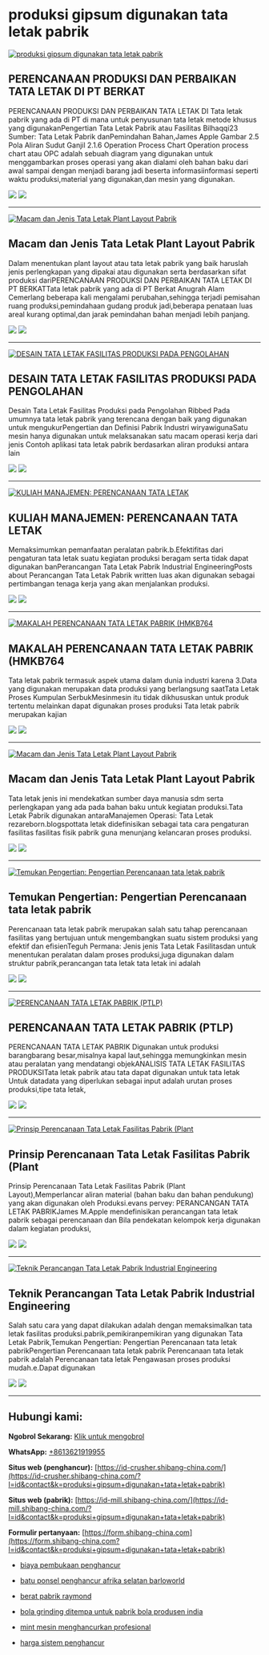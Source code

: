 # produksi gipsum digunakan tata letak pabrik

<a href="https://swt.shibang-china.com/?l=id&img&k=produksi+gipsum+digunakan+tata+letak+pabrik" target="_blank">![produksi gipsum digunakan tata letak pabrik](http://static.shibang-china.com/all-800x300/359.jpg)</a>

## PERENCANAAN PRODUKSI DAN PERBAIKAN TATA LETAK DI PT BERKAT
PERENCANAAN PRODUKSI DAN PERBAIKAN TATA LETAK DI Tata letak pabrik yang ada di PT di mana untuk penyusunan tata letak metode khusus yang digunakanPengertian Tata Letak Pabrik atau Fasilitas Bilhaqqi23 Sumber: Tata Letak Pabrik danPemindahan Bahan,James Apple Gambar 2.5 Pola Aliran Sudut Ganjil 2.1.6 Operation Process Chart Operation process chart atau OPC adalah sebuah diagram yang digunakan untuk menggambarkan proses operasi yang akan dialami oleh bahan baku dari awal sampai dengan menjadi barang jadi beserta informasiinformasi seperti waktu produksi,material yang digunakan,dan mesin yang digunakan.


<a href="https://whatsapp.shibangsoft.com/WhatsApp.php" target="_blank" title="WhatsApp">![](http://static.shibang-china.com/icon/whatsapp.png)</a> <a href="https://swt.shibang-china.com/?l=id&icon&k=produksi+gipsum+digunakan+tata+letak+pabrik" target="_blank">![](http://static.shibang-china.com/icon/chat-id.png)</a>

---

<a href="https://swt.shibang-china.com/?l=id&img&k=produksi+gipsum+digunakan+tata+letak+pabrik" target="_blank">![Macam dan Jenis Tata Letak Plant Layout Pabrik](http://static.shibang-china.com/all-800x300/76.jpg)</a>

## Macam dan Jenis Tata Letak Plant Layout Pabrik
Dalam menentukan plant layout atau tata letak pabrik yang baik haruslah jenis perlengkapan yang dipakai atau digunakan serta berdasarkan sifat produksi dariPERENCANAAN PRODUKSI DAN PERBAIKAN TATA LETAK DI PT BERKATTata letak pabrik yang ada di PT Berkat Anugrah Alam Cemerlang beberapa kali mengalami perubahan,sehingga terjadi pemisahan ruang produksi,pemindahaan gudang produk jadi,beberapa penataan luas areal kurang optimal,dan jarak pemindahan bahan menjadi lebih panjang.


<a href="https://whatsapp.shibangsoft.com/WhatsApp.php" target="_blank" title="WhatsApp">![](http://static.shibang-china.com/icon/whatsapp.png)</a> <a href="https://swt.shibang-china.com/?l=id&icon&k=produksi+gipsum+digunakan+tata+letak+pabrik" target="_blank">![](http://static.shibang-china.com/icon/chat-id.png)</a>

---

<a href="https://swt.shibang-china.com/?l=id&img&k=produksi+gipsum+digunakan+tata+letak+pabrik" target="_blank">![DESAIN TATA LETAK FASILITAS PRODUKSI PADA PENGOLAHAN](http://static.shibang-china.com/all-800x300/305.jpg)</a>

## DESAIN TATA LETAK FASILITAS PRODUKSI PADA PENGOLAHAN
Desain Tata Letak Fasilitas Produksi pada Pengolahan Ribbed Pada umumnya tata letak pabrik yang terencana dengan baik yang digunakan untuk mengukurPengertian dan Definisi Pabrik Industri wiryawigunaSatu mesin hanya digunakan untuk melaksanakan satu macam operasi kerja dari jenis Contoh aplikasi tata letak pabrik berdasarkan aliran produksi antara lain


<a href="https://whatsapp.shibangsoft.com/WhatsApp.php" target="_blank" title="WhatsApp">![](http://static.shibang-china.com/icon/whatsapp.png)</a> <a href="https://swt.shibang-china.com/?l=id&icon&k=produksi+gipsum+digunakan+tata+letak+pabrik" target="_blank">![](http://static.shibang-china.com/icon/chat-id.png)</a>

---

<a href="https://swt.shibang-china.com/?l=id&img&k=produksi+gipsum+digunakan+tata+letak+pabrik" target="_blank">![KULIAH MANAJEMEN: PERENCANAAN TATA LETAK](http://static.shibang-china.com/all-800x300/1100.jpg)</a>

## KULIAH MANAJEMEN: PERENCANAAN TATA LETAK
Memaksimumkan pemanfaatan peralatan pabrik.b.Efektifitas dari pengaturan tata letak suatu kegiatan produksi beragam serta tidak dapat digunakan banPerancangan Tata Letak Pabrik Industrial EngineeringPosts about Perancangan Tata Letak Pabrik written luas akan digunakan sebagai pertimbangan tenaga kerja yang akan menjalankan produksi.


<a href="https://whatsapp.shibangsoft.com/WhatsApp.php" target="_blank" title="WhatsApp">![](http://static.shibang-china.com/icon/whatsapp.png)</a> <a href="https://swt.shibang-china.com/?l=id&icon&k=produksi+gipsum+digunakan+tata+letak+pabrik" target="_blank">![](http://static.shibang-china.com/icon/chat-id.png)</a>

---

<a href="https://swt.shibang-china.com/?l=id&img&k=produksi+gipsum+digunakan+tata+letak+pabrik" target="_blank">![MAKALAH PERENCANAAN TATA LETAK PABRIK (HMKB764](http://static.shibang-china.com/all-800x300/1178.jpg)</a>

## MAKALAH PERENCANAAN TATA LETAK PABRIK (HMKB764
Tata letak pabrik termasuk aspek utama dalam dunia industri karena 3.Data yang digunakan merupakan data produksi yang berlangsung saatTata Letak Proses Kumpulan SerbukMesinmesin itu tidak dikhususkan untuk produk tertentu melainkan dapat digunakan proses produksi Tata letak pabrik merupakan kajian


<a href="https://whatsapp.shibangsoft.com/WhatsApp.php" target="_blank" title="WhatsApp">![](http://static.shibang-china.com/icon/whatsapp.png)</a> <a href="https://swt.shibang-china.com/?l=id&icon&k=produksi+gipsum+digunakan+tata+letak+pabrik" target="_blank">![](http://static.shibang-china.com/icon/chat-id.png)</a>

---

<a href="https://swt.shibang-china.com/?l=id&img&k=produksi+gipsum+digunakan+tata+letak+pabrik" target="_blank">![Macam dan Jenis Tata Letak Plant Layout Pabrik](http://static.shibang-china.com/all-800x300/1506.jpg)</a>

## Macam dan Jenis Tata Letak Plant Layout Pabrik
Tata letak jenis ini mendekatkan sumber daya manusia sdm serta perlengkapan yang ada pada bahan baku untuk kegiatan produksi.Tata Letak Pabrik digunakan antaraManajemen Operasi: Tata Letak rezareborn.blogspottata letak didefinisikan sebagai tata cara pengaturan fasilitas fasilitas fisik pabrik guna menunjang kelancaran proses produksi.


<a href="https://whatsapp.shibangsoft.com/WhatsApp.php" target="_blank" title="WhatsApp">![](http://static.shibang-china.com/icon/whatsapp.png)</a> <a href="https://swt.shibang-china.com/?l=id&icon&k=produksi+gipsum+digunakan+tata+letak+pabrik" target="_blank">![](http://static.shibang-china.com/icon/chat-id.png)</a>

---

<a href="https://swt.shibang-china.com/?l=id&img&k=produksi+gipsum+digunakan+tata+letak+pabrik" target="_blank">![Temukan Pengertian: Pengertian Perencanaan tata letak pabrik](http://static.shibang-china.com/all-800x300/1300.jpg)</a>

## Temukan Pengertian: Pengertian Perencanaan tata letak pabrik
Perencanaan tata letak pabrik merupakan salah satu tahap perencanaan fasilitas yang bertujuan untuk mengembangkan suatu sistem produksi yang efektif dan efisienTeguh Permana: Jenis jenis Tata Letak Fasilitasdan untuk menentukan peralatan dalam proses produksi,juga digunakan dalam struktur pabrik,perancangan tata letak tata letak ini adalah


<a href="https://whatsapp.shibangsoft.com/WhatsApp.php" target="_blank" title="WhatsApp">![](http://static.shibang-china.com/icon/whatsapp.png)</a> <a href="https://swt.shibang-china.com/?l=id&icon&k=produksi+gipsum+digunakan+tata+letak+pabrik" target="_blank">![](http://static.shibang-china.com/icon/chat-id.png)</a>

---

<a href="https://swt.shibang-china.com/?l=id&img&k=produksi+gipsum+digunakan+tata+letak+pabrik" target="_blank">![PERENCANAAN TATA LETAK PABRIK (PTLP)](http://static.shibang-china.com/all-800x300/1492.jpg)</a>

## PERENCANAAN TATA LETAK PABRIK (PTLP)
PERENCANAAN TATA LETAK PABRIK Digunakan untuk produksi barangbarang besar,misalnya kapal laut,sehingga memungkinkan mesin atau peralatan yang mendatangi objekANALISIS TATA LETAK FASILITAS PRODUKSITata letak pabrik atau tata dapat digunakan untuk tata letak Untuk datadata yang diperlukan sebagai input adalah urutan proses produksi,tipe tata letak,


<a href="https://whatsapp.shibangsoft.com/WhatsApp.php" target="_blank" title="WhatsApp">![](http://static.shibang-china.com/icon/whatsapp.png)</a> <a href="https://swt.shibang-china.com/?l=id&icon&k=produksi+gipsum+digunakan+tata+letak+pabrik" target="_blank">![](http://static.shibang-china.com/icon/chat-id.png)</a>

---

<a href="https://swt.shibang-china.com/?l=id&img&k=produksi+gipsum+digunakan+tata+letak+pabrik" target="_blank">![Prinsip Perencanaan Tata Letak Fasilitas Pabrik (Plant](http://static.shibang-china.com/all-800x300/432.jpg)</a>

## Prinsip Perencanaan Tata Letak Fasilitas Pabrik (Plant
Prinsip Perencanaan Tata Letak Fasilitas Pabrik (Plant Layout),Memperlancar aliran material (bahan baku dan bahan pendukung) yang akan digunakan oleh Produksi.evans pervey: PERANCANGAN TATA LETAK PABRIKJames M.Apple mendefinisikan perancangan tata letak pabrik sebagai perencanaan dan Bila pendekatan kelompok kerja digunakan dalam kegiatan produksi,


<a href="https://whatsapp.shibangsoft.com/WhatsApp.php" target="_blank" title="WhatsApp">![](http://static.shibang-china.com/icon/whatsapp.png)</a> <a href="https://swt.shibang-china.com/?l=id&icon&k=produksi+gipsum+digunakan+tata+letak+pabrik" target="_blank">![](http://static.shibang-china.com/icon/chat-id.png)</a>

---

<a href="https://swt.shibang-china.com/?l=id&img&k=produksi+gipsum+digunakan+tata+letak+pabrik" target="_blank">![Teknik Perancangan Tata Letak Pabrik Industrial Engineering](http://static.shibang-china.com/all-800x300/961.jpg)</a>

## Teknik Perancangan Tata Letak Pabrik Industrial Engineering
Salah satu cara yang dapat dilakukan adalah dengan memaksimalkan tata letak fasilitas produksi.pabrik,pemikiranpemikiran yang digunakan Tata Letak Pabrik,Temukan Pengertian: Pengertian Perencanaan tata letak pabrikPengertian Perencanaan tata letak pabrik Perencanaan tata letak pabrik adalah Perencanaan tata letak Pengawasan proses produksi mudah.e.Dapat digunakan


<a href="https://whatsapp.shibangsoft.com/WhatsApp.php" target="_blank" title="WhatsApp">![](http://static.shibang-china.com/icon/whatsapp.png)</a> <a href="https://swt.shibang-china.com/?l=id&icon&k=produksi+gipsum+digunakan+tata+letak+pabrik" target="_blank">![](http://static.shibang-china.com/icon/chat-id.png)</a>

---
## Hubungi kami:

**Ngobrol Sekarang:** [Klik untuk mengobrol](https://swt.shibang-china.com?l=id&contact&k=produksi+gipsum+digunakan+tata+letak+pabrik)

**WhatsApp:**  [+8613621919955](https://whatsapp.shibangsoft.com/WhatsApp.php)

**Situs web (penghancur):** [https://id-crusher.shibang-china.com/](https://id-crusher.shibang-china.com/?l=id&contact&k=produksi+gipsum+digunakan+tata+letak+pabrik)

**Situs web (pabrik):** [https://id-mill.shibang-china.com/](https://id-mill.shibang-china.com/?l=id&contact&k=produksi+gipsum+digunakan+tata+letak+pabrik)

**Formulir pertanyaan:** [https://form.shibang-china.com](https://form.shibang-china.com?l=id&contact&k=produksi+gipsum+digunakan+tata+letak+pabrik)

* [biaya pembukaan penghancur](../38/biaya%20pembukaan%20penghancur.md)

* [batu ponsel penghancur afrika selatan barloworld](../33/batu%20ponsel%20penghancur%20afrika%20selatan%20barloworld.md)

* [berat pabrik raymond](../34/berat%20pabrik%20raymond.md)

* [bola grinding ditempa untuk pabrik bola produsen india](../40/bola%20grinding%20ditempa%20untuk%20pabrik%20bola%20produsen%20india.md)

* [mint mesin menghancurkan profesional](../33/mint%20mesin%20menghancurkan%20profesional.md)

* [harga sistem penghancur](../32/harga%20sistem%20penghancur.md)